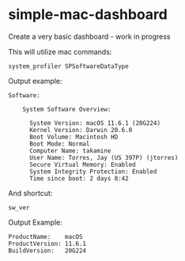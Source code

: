# simple-mac-dashboard
Create a very basic dashboard - work in progress

This will utilize mac commands:
```
system_profiler SPSoftwareDataType
```

Output example:
```
Software:

    System Software Overview:

      System Version: macOS 11.6.1 (20G224)
      Kernel Version: Darwin 20.6.0
      Boot Volume: Macintosh HD
      Boot Mode: Normal
      Computer Name: takamine
      User Name: Torres, Jay (US 397P) (jtorres)
      Secure Virtual Memory: Enabled
      System Integrity Protection: Enabled
      Time since boot: 2 days 8:42

```

And shortcut:
```
sw_ver
```
Output Example:
```
ProductName:	macOS
ProductVersion:	11.6.1
BuildVersion:	20G224
```
